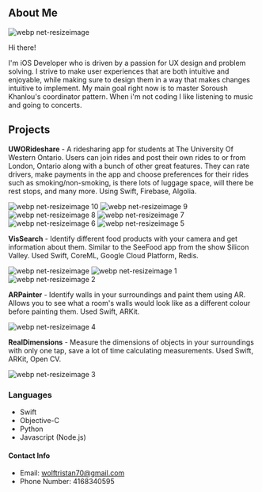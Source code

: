 ## About Me

![webp net-resizeimage](https://user-images.githubusercontent.com/24685539/38385800-dce52236-38e0-11e8-94a7-2540bf178f64.jpg)

Hi there!

I'm iOS Developer who is driven by a passion for UX design and problem solving.  I strive to make user experiences that are both intuitive and enjoyable, while making sure to design them in a way that makes changes intuitive to implement.  My main goal right now is to master Soroush Khanlou's coordinator pattern.  When i'm not coding I like listening to music and going to concerts.



## Projects


**UWORideshare** -  A ridesharing app for students at The University Of Western Ontario. Users can join rides and post their own rides to or from London, Ontario along with a bunch of other great features. They can rate drivers, make payments in the app and choose preferences for their rides such as smoking/non-smoking, is there lots of luggage space, will there be rest stops, and many more.  Using Swift, Firebase, Algolia.

![webp net-resizeimage 10](https://user-images.githubusercontent.com/24685539/39374123-d3867076-4a17-11e8-9d95-ef09e7311e19.png)
![webp net-resizeimage 9](https://user-images.githubusercontent.com/24685539/39374124-d399d8be-4a17-11e8-9bde-c3196f05837a.png)
![webp net-resizeimage 8](https://user-images.githubusercontent.com/24685539/39374125-d3aff0ae-4a17-11e8-8415-df6bf53b027f.png)
![webp net-resizeimage 7](https://user-images.githubusercontent.com/24685539/39374126-d3c4cbc8-4a17-11e8-8724-7da99fa11f2c.png)
![webp net-resizeimage 6](https://user-images.githubusercontent.com/24685539/39374127-d3d51168-4a17-11e8-82ee-9db9f09a6055.png)
![webp net-resizeimage 5](https://user-images.githubusercontent.com/24685539/39374128-d3e570ee-4a17-11e8-9e91-ec34c03c5742.png)





**VisSearch** - Identify different food products with your camera and get information about them.  Similar to the SeeFood app from the show Silicon Valley.  Used Swift, CoreML, Google Cloud Platform, Redis.

![webp net-resizeimage](https://user-images.githubusercontent.com/24685539/38384982-a1dd63a8-38de-11e8-9a63-7c87ac7dc278.jpg)
![webp net-resizeimage 1](https://user-images.githubusercontent.com/24685539/38384981-a1cfc31a-38de-11e8-813f-30cb963e6ab3.jpg)
![webp net-resizeimage 2](https://user-images.githubusercontent.com/24685539/38384980-a1c0bece-38de-11e8-8121-e30a3edc70b9.jpg)



**ARPainter** - Identify walls in your surroundings and paint them using AR.  Allows you to see what a room's walls would look like as a different colour before painting them.  Used Swift, ARKit.

![webp net-resizeimage 4](https://user-images.githubusercontent.com/24685539/38384978-a1a2493a-38de-11e8-9baa-5aafe78c1817.jpg)



**RealDimensions** - Measure the dimensions of objects in your surroundings with only one tap,  save a lot of time calculating measurements.  Used Swift, ARKit, Open CV.

![webp net-resizeimage 3](https://user-images.githubusercontent.com/24685539/38384979-a1b0c26c-38de-11e8-9644-2865d88e3930.jpg)



### Languages

* Swift
* Objective-C
* Python
* Javascript (Node.js)



#### Contact Info

* Email: wolftristan70@gmail.com
* Phone Number: 4168340595
